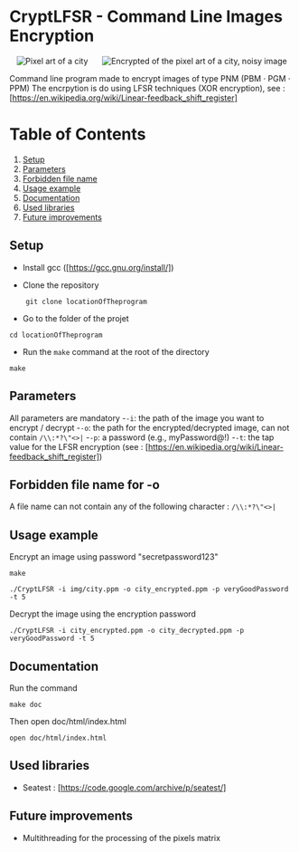 # CryptLFSR - Command Line Images Encryption

<div style="display: flex; justify-content: space-around; align-items: center;">
  <img src="img/decrypted.ppm" alt="Pixel art of a city"/>
  <img src="img/encrypted.ppm" alt="Encrypted of the pixel art of a city, noisy image"/>
</div>

Command line program made to encrypt images of type PNM (PBM · PGM · PPM)
The encrpytion is do using LFSR techniques (XOR encryption), see : [https://en.wikipedia.org/wiki/Linear-feedback_shift_register]

# Table of Contents
1. [Setup](#setup)
2. [Parameters](#parameters)
3. [Forbidden file name](#forbidden-file-name-for--o)
4. [Usage example](#usage)
5. [Documentation](#documentation)
6. [Used libraries](#used-libraries)
7. [Future improvements](#future-improvements)

## Setup
- Install gcc ([https://gcc.gnu.org/install/])

- Clone the repository
```console
    git clone locationOfTheprogram
```
- Go to the folder of the projet
```console
cd locationOfTheprogram
```
- Run the ```make``` command at the root of the directory
```console
make
```

## Parameters
All parameters are mandatory
-`-i`: the path of the image you want to encrypt / decrypt
-`-o`: the path for the encrypted/decrypted image, can not contain `/\\:*?\"<>|`
-`-p`: a password (e.g., myPassword@!)
-`-t`: the tap value for the LFSR encryption (see : [https://en.wikipedia.org/wiki/Linear-feedback_shift_register])

## Forbidden file name for -o
A file name can not contain any of the following character : `/\\:*?\"<>|`

## Usage example
Encrypt an image using password "secretpassword123"
```console
make
```
```console
./CryptLFSR -i img/city.ppm -o city_encrypted.ppm -p veryGoodPassword -t 5
```

Decrypt the image using the encryption password 
```console
./CryptLFSR -i city_encrypted.ppm -o city_decrypted.ppm -p veryGoodPassword -t 5
```

## Documentation
Run the command
```console
make doc
```
Then open doc/html/index.html
```console
open doc/html/index.html
```

## Used libraries
- Seatest : [https://code.google.com/archive/p/seatest/]

## Future improvements <a id="futurimprov"></a>
- Multithreading for the processing of the pixels matrix
